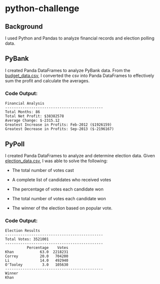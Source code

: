 # python-challenge

## Background
I used Python and Pandas to analyze financial records and election polling data. 


## PyBank
I created Panda DataFrames to analyze PyBank data. From the [budget_data.csv](https://github.com/rflammia-py/python-challenge/blob/main/PyBank/Resources/budget_data.csv), I converted the csv into Panda DataFrames to effectively sum the profit and calculate the averages.
### Code Output:
    Financial Analysis
    ---------------------------------------------
    Total Months: 86
    Total Net Profit: $38382578
    Average Change: $-2315.12
    Greatest Increase in Profits: Feb-2012 ($1926159)
    Greatest Decrease in Profits: Sep-2013 ($-2196167)


## PyPoll
I created Panda DataFrames to analyze and determine election data. Given [election_data.csv](https://github.com/rflammia-py/python-challenge/blob/main/PyPoll/Resources/election_data.csv), I was able to solve the following:
 
  - The total number of votes cast

  - A complete list of candidates who received votes
 
  - The percentage of votes each candidate won

  - The total number of votes each candidate won

  - The winner of the election based on popular vote.
### Code Output:

    Election Results
    ---------------------------------------------
    Total Votes: 3521001
    ---------------------------------------------
              Percentage    Votes
    Khan            63.0  2218231
    Correy          20.0   704200
    Li              14.0   492940
    O'Tooley         3.0   105630
    ---------------------------------------------
    Winner
    Khan
    
